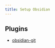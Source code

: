 ```yaml
---
title: Setup Obsidian
---
```

## Plugins

- [obsidian-git](https://github.com/Vinzent03/obsidian-git)
